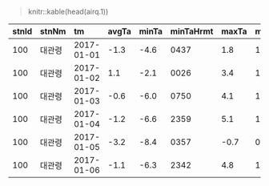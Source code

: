 > knitr::kable(head(airq.1))


|stnId |stnNm  |tm         |avgTa |minTa |minTaHrmt |maxTa |maxTaHrmt |maxInsWs |maxInsWsWd |maxInsWsHrmt |maxWs |maxWsWd |maxWsHrmt |avgWs |maxWd |minRhmHrmt |avgRhm |avgPv |avgPa |maxPs  |maxPsHrmt |minPs  |minPsHrmt |avgPs  |sumSsHr |hr1MaxIcsrHrmt |hr1MaxIcsr |sumGsr |avgTs |iscs |YearMonth | Year| Month|LOC2 |REGVAL |
|:-----|:------|:----------|:-----|:-----|:---------|:-----|:---------|:--------|:----------|:------------|:-----|:-------|:---------|:-----|:-----|:----------|:------|:-----|:-----|:------|:---------|:------|:---------|:------|:-------|:--------------|:----------|:------|:-----|:----|:---------|----:|-----:|:----|:------|
|100   |대관령 |2017-01-01 |-1.3  |-4.6  |0437      |1.8   |1520      |13.1     |270        |1522         |9.5   |270     |1516      |5.1   |270   |1127       |74.3   |4.1   |933.6 |1030.2 |0437      |1024.8 |2343      |1027.7 |8.6     |1300           |1.58       |9.8    |0.0   |NA   |2017-01   | 2017|     1|강원 |10     |
|100   |대관령 |2017-01-02 |1.1   |-2.1  |0026      |3.4   |1013      |18.4     |270        |1359         |13.0  |270     |1349      |6.7   |270   |1439       |75.4   |5.0   |928.1 |1024.8 |0001      |1017.5 |1434      |1020.7 |8.2     |1200           |1.54       |8.46   |-0.1  |NA   |2017-01   | 2017|     1|강원 |10     |
|100   |대관령 |2017-01-03 |-0.6  |-6.0  |0750      |4.1   |1431      |15.0     |270        |2042         |9.6   |270     |2343      |5.3   |270   |1432       |56.0   |3.2   |928.5 |1025.8 |0750      |1019.6 |1454      |1021.9 |8.9     |1200           |1.82       |10.32  |-1.1  |NA   |2017-01   | 2017|     1|강원 |10     |
|100   |대관령 |2017-01-04 |-1.2  |-6.6  |2359      |5.1   |1227      |14.8     |270        |0037         |9.8   |270     |0017      |3.1   |270   |1244       |68.4   |3.7   |930.5 |1029.0 |2357      |1020.3 |0044      |1024.2 |8.9     |1200           |1.72       |9.79   |-0.8  |NA   |2017-01   | 2017|     1|강원 |10     |
|100   |대관령 |2017-01-05 |-3.2  |-8.4  |0357      |-0.7  |0941      |7.0      |70         |0945         |4.2   |70      |0947      |1.7   |90    |0002       |92.9   |4.6   |936.1 |1032.7 |2014      |1028.8 |0012      |1031.1 |2.4     |1200           |0.33       |1.59   |-1.4  |NA   |2017-01   | 2017|     1|강원 |10     |
|100   |대관령 |2017-01-06 |-1.1  |-6.3  |2342      |4.8   |1459      |5.9      |250        |1518         |3.6   |250     |1510      |1.3   |90    |1523       |86.5   |4.8   |934.1 |1032.0 |0001      |1024.0 |1552      |1028.2 |8.2     |1300           |1.93       |10.18  |-0.3  |NA   |2017-01   | 2017|     1|강원 |10     |
